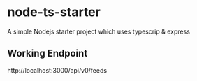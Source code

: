 # node-ts-starter

A simple Nodejs starter project which uses typescrip &amp; express

## Working Endpoint

http://localhost:3000/api/v0/feeds
